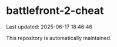 # battlefront-2-cheat

Last updated: 2025-06-17 18:46:46

This repository is automatically maintained.
